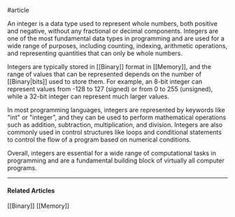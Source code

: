 #article 

An integer is a data type used to represent whole numbers, both positive and negative, without any fractional or decimal components. Integers are one of the most fundamental data types in programming and are used for a wide range of purposes, including counting, indexing, arithmetic operations, and representing quantities that can only be whole numbers.

Integers are typically stored in [[Binary]] format in [[Memory]], and the range of values that can be represented depends on the number of [[Binary|bits]] used to store them. For example, an 8-bit integer can represent values from -128 to 127 (signed) or from 0 to 255 (unsigned), while a 32-bit integer can represent much larger values.

In most programming languages, integers are represented by keywords like "int" or "integer", and they can be used to perform mathematical operations such as addition, subtraction, multiplication, and division. Integers are also commonly used in control structures like loops and conditional statements to control the flow of a program based on numerical conditions.

Overall, integers are essential for a wide range of computational tasks in programming and are a fundamental building block of virtually all computer programs.

---
#### Related Articles

[[Binary]]
[[Memory]]
